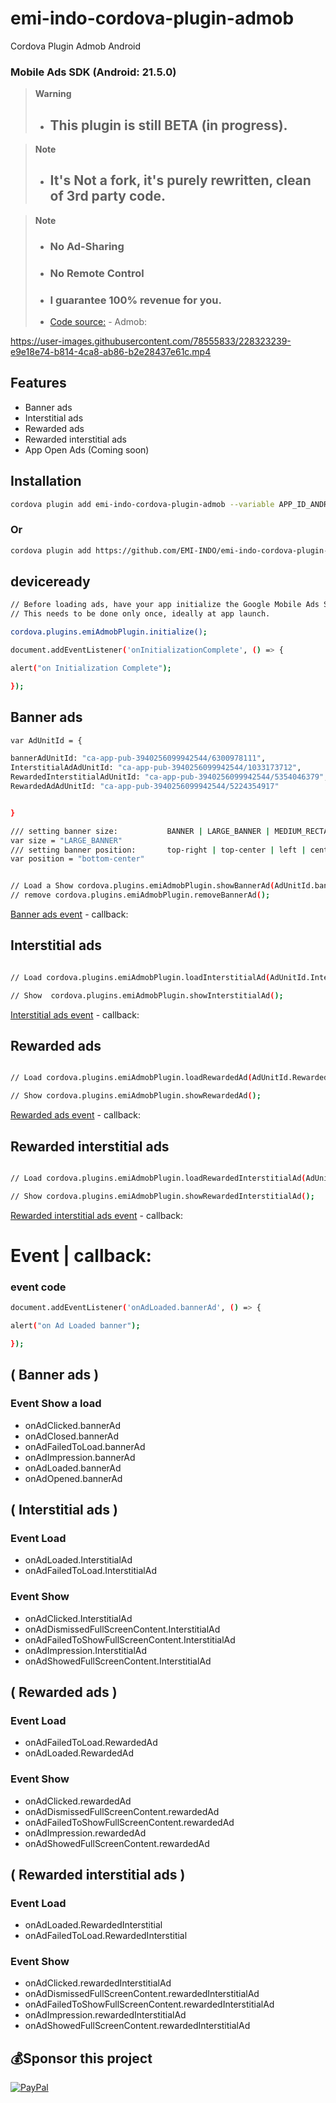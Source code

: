 # emi-indo-cordova-plugin-admob
 Cordova Plugin Admob Android

### Mobile Ads SDK (Android: 21.5.0)


> __Warning__
> - ## This plugin is still BETA (in progress).

  > __Note__
> - ## It's Not a fork, it's purely rewritten, clean of 3rd party code.

 > __Note__
> - ### No Ad-Sharing
> - ### No Remote Control
> - ### I guarantee 100% revenue for you.
> - [Code source:](https://github.com/googleads/googleads-mobile-android-examples) - Admob:




https://user-images.githubusercontent.com/78555833/228323239-e9e18e74-b814-4ca8-ab86-b2e28437e61c.mp4





 ## Features

- Banner ads
- Interstitial ads
- Rewarded ads
- Rewarded interstitial ads
- App Open Ads (Coming soon)


## Installation

```sh
cordova plugin add emi-indo-cordova-plugin-admob --variable APP_ID_ANDROID=ca-app-pub-3940256099942544~3347511713
```
### Or
```sh
cordova plugin add https://github.com/EMI-INDO/emi-indo-cordova-plugin-admob --variable APP_ID_ANDROID=ca-app-pub-3940256099942544~3347511713
```


## deviceready

```sh
// Before loading ads, have your app initialize the Google Mobile Ads SDK by calling
// This needs to be done only once, ideally at app launch.

cordova.plugins.emiAdmobPlugin.initialize();

document.addEventListener('onInitializationComplete', () => {

alert("on Initialization Complete");

});


```
## Banner ads

```sh
var AdUnitId = {

bannerAdUnitId: "ca-app-pub-3940256099942544/6300978111",
InterstitialAdAdUnitId: "ca-app-pub-3940256099942544/1033173712",
RewardedInterstitialAdUnitId: "ca-app-pub-3940256099942544/5354046379",
RewardedAdAdUnitId: "ca-app-pub-3940256099942544/5224354917"


}

/// setting banner size:           BANNER | LARGE_BANNER | MEDIUM_RECTANGLE | FULL_BANNER | LEADERBOARD | default: "" = BANNER
var size = "LARGE_BANNER"
/// setting banner position:       top-right | top-center | left | center | right | bottom-center | bottom-right |  default: "" = bottom-left
var position = "bottom-center"


// Load a Show cordova.plugins.emiAdmobPlugin.showBannerAd(AdUnitId.bannerAdUnitId, size, position);
// remove cordova.plugins.emiAdmobPlugin.removeBannerAd();

```

 [Banner ads event](https://github.com/EMI-INDO/emi-indo-cordova-plugin-admob#-banner-ads-) - callback:


## Interstitial ads

```sh

// Load cordova.plugins.emiAdmobPlugin.loadInterstitialAd(AdUnitId.InterstitialAdAdUnitId);

// Show  cordova.plugins.emiAdmobPlugin.showInterstitialAd();

```
 [Interstitial ads event](https://github.com/EMI-INDO/emi-indo-cordova-plugin-admob#-interstitial-ads-) - callback:



## Rewarded ads

```sh

// Load cordova.plugins.emiAdmobPlugin.loadRewardedAd(AdUnitId.RewardedAdAdUnitId);

// Show cordova.plugins.emiAdmobPlugin.showRewardedAd();

```

[Rewarded ads event](https://github.com/EMI-INDO/emi-indo-cordova-plugin-admob#-rewarded-ads-) - callback:


## Rewarded interstitial ads

```sh

// Load cordova.plugins.emiAdmobPlugin.loadRewardedInterstitialAd(AdUnitId.RewardedInterstitialAdUnitId);

// Show cordova.plugins.emiAdmobPlugin.showRewardedInterstitialAd();

```

[Rewarded interstitial ads event](https://github.com/EMI-INDO/emi-indo-cordova-plugin-admob#-rewarded-ads-) - callback:






# Event | callback:
### event code

```sh
document.addEventListener('onAdLoaded.bannerAd', () => {

alert("on Ad Loaded banner");

});

```

## ( Banner ads )

### Event Show a load

- onAdClicked.bannerAd
- onAdClosed.bannerAd
- onAdFailedToLoad.bannerAd
- onAdImpression.bannerAd
- onAdLoaded.bannerAd
- onAdOpened.bannerAd




## ( Interstitial ads )

### Event Load

- onAdLoaded.InterstitialAd
- onAdFailedToLoad.InterstitialAd

### Event Show

- onAdClicked.InterstitialAd
- onAdDismissedFullScreenContent.InterstitialAd
- onAdFailedToShowFullScreenContent.InterstitialAd
- onAdImpression.InterstitialAd
- onAdShowedFullScreenContent.InterstitialAd




## ( Rewarded ads )

### Event Load

- onAdFailedToLoad.RewardedAd
- onAdLoaded.RewardedAd


### Event Show

- onAdClicked.rewardedAd
- onAdDismissedFullScreenContent.rewardedAd
- onAdFailedToShowFullScreenContent.rewardedAd
- onAdImpression.rewardedAd
- onAdShowedFullScreenContent.rewardedAd



## ( Rewarded interstitial ads )

### Event Load

- onAdLoaded.RewardedInterstitial
- onAdFailedToLoad.RewardedInterstitial


### Event Show

- onAdClicked.rewardedInterstitialAd
- onAdDismissedFullScreenContent.rewardedInterstitialAd
- onAdFailedToShowFullScreenContent.rewardedInterstitialAd
- onAdImpression.rewardedInterstitialAd
- onAdShowedFullScreenContent.rewardedInterstitialAd


## 💰Sponsor this project
  [![PayPal](https://img.shields.io/badge/PayPal-00457C?style=for-the-badge&logo=paypal&logoColor=white)](https://paypal.me/emiindo)                     
                             
